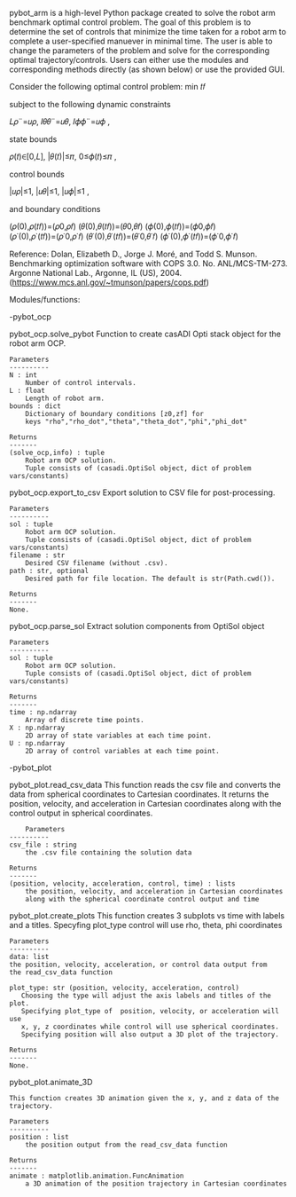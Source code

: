 
pybot_arm is a high-level Python package created to solve the robot arm 
benchmark optimal control problem. The goal of this problem is to determine 
the set of controls that minimize the time taken for a robot arm to complete 
a user-specified manuever in minimal time. The user is able to change the 
parameters of the problem and solve for the corresponding optimal 
trajectory/controls. Users can either use the modules and corresponding 
methods directly (as shown below) or use the provided GUI.


Consider the following optimal control problem:
min 𝑡𝑓 

subject to the following dynamic constraints

𝐿𝜌¨=𝑢𝜌, 𝐼𝜃𝜃¨=𝑢𝜃, 𝐼𝜙𝜙¨=𝑢𝜙 ,

state bounds

𝜌(𝑡)∈[0,𝐿], |𝜃(𝑡)|≤𝜋, 0≤𝜙(𝑡)≤𝜋 ,

control bounds

|𝑢𝜌|≤1, |𝑢𝜃|≤1, |𝑢𝜙|≤1 ,

and boundary conditions

(𝜌(0),𝜌(𝑡𝑓))=(𝜌0,𝜌𝑓)       (𝜃(0),𝜃(𝑡𝑓))=(𝜃0,𝜃𝑓)       (𝜙(0),𝜙(𝑡𝑓))=(𝜙0,𝜙𝑓)    
(𝜌˙(0),𝜌˙(𝑡𝑓))=(𝜌˙0,𝜌˙𝑓)   (𝜃˙(0),𝜃˙(𝑡𝑓))=(𝜃˙0,𝜃˙𝑓)   (𝜙˙(0),𝜙˙(𝑡𝑓))=(𝜙˙0,𝜙˙𝑓)

Reference: Dolan, Elizabeth D., Jorge J. Moré, and Todd S. Munson. 
Benchmarking optimization software with COPS 3.0. No. ANL/MCS-TM-273. 
Argonne National Lab., Argonne, IL (US), 2004. 
(https://www.mcs.anl.gov/~tmunson/papers/cops.pdf)


Modules/functions:

-pybot_ocp

pybot_ocp.solve_pybot 
    Function to create casADI Opti stack object for the robot arm OCP.

    Parameters
    ----------
    N : int
        Number of control intervals.
    L : float
        Length of robot arm.
    bounds : dict
        Dictionary of boundary conditions [z0,zf] for 
        keys "rho","rho_dot","theta","theta_dot","phi","phi_dot"

    Returns
    -------
    (solve_ocp,info) : tuple 
        Robot arm OCP solution. 
        Tuple consists of (casadi.OptiSol object, dict of problem vars/constants)

pybot_ocp.export_to_csv
Export solution to CSV file for post-processing.

    Parameters
    ----------
    sol : tuple 
        Robot arm OCP solution. 
        Tuple consists of (casadi.OptiSol object, dict of problem vars/constants)
    filename : str
        Desired CSV filename (without .csv).
    path : str, optional
        Desired path for file location. The default is str(Path.cwd()).

    Returns
    -------
    None.

pybot_ocp.parse_sol
Extract solution components from OptiSol object

    Parameters
    ----------
    sol : tuple 
        Robot arm OCP solution. 
        Tuple consists of (casadi.OptiSol object, dict of problem vars/constants)

    Returns
    -------
    time : np.ndarray
        Array of discrete time points.
    X : np.ndarray
        2D array of state variables at each time point.
    U : np.ndarray
        2D array of control variables at each time point.

-pybot_plot

pybot_plot.read_csv_data
    This function reads the csv file and converts the data from spherical 
    coordinates to Cartesian coordinates. It returns the position, velocity, 
    and acceleration in Cartesian coordinates along with the control output in
    spherical coordinates.
    
        Parameters
    ----------
    csv_file : string
        the .csv file containing the solution data

    Returns
    -------
    (position, velocity, acceleration, control, time) : lists
        the position, velocity, and acceleration in Cartesian coordinates
        along with the spherical coordinate control output and time

pybot_plot.create_plots
    This function creates 3 subplots vs time with labels and a titles. 
    Specyfing plot_type control will use rho, theta, phi coordinates
    
    Parameters
    ----------
    data: list
    the position, velocity, acceleration, or control data output from
    the read_csv_data function
    
    plot_type: str (position, velocity, acceleration, control)
       Choosing the type will adjust the axis labels and titles of the plot.
       Specifying plot_type of  position, velocity, or acceleration will use 
       x, y, z coordinates while control will use spherical coordinates. 
       Specifying position will also output a 3D plot of the trajectory.

    Returns
    -------
    None.

pybot_plot.animate_3D

    This function creates 3D animation given the x, y, and z data of the trajectory. 
    
    Parameters
    ----------
    position : list
        the position output from the read_csv_data function 
        
    Returns
    -------
    animate : matplotlib.animation.FuncAnimation
        a 3D animation of the position trajectory in Cartesian coordinates

